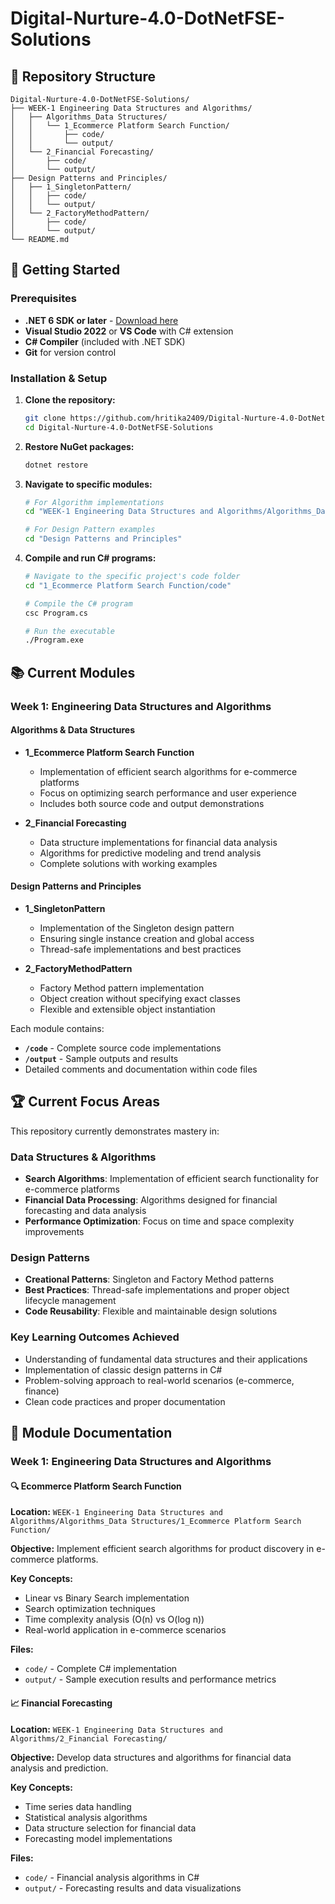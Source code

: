 # Digital-Nurture-4.0-DotNetFSE-Solutions

## 📂 Repository Structure

```
Digital-Nurture-4.0-DotNetFSE-Solutions/
├── WEEK-1 Engineering Data Structures and Algorithms/
│   ├── Algorithms_Data Structures/
│   │   └── 1_Ecommerce Platform Search Function/
│   │       ├── code/
│   │       └── output/
│   └── 2_Financial Forecasting/
│       ├── code/
│       └── output/
├── Design Patterns and Principles/
│   ├── 1_SingletonPattern/
│   │   ├── code/
│   │   └── output/
│   └── 2_FactoryMethodPattern/
│       ├── code/
│       └── output/
└── README.md
```

## 🚀 Getting Started

### Prerequisites
- **.NET 6 SDK or later** - [Download here](https://dotnet.microsoft.com/download)
- **Visual Studio 2022** or **VS Code** with C# extension
- **C# Compiler** (included with .NET SDK)
- **Git** for version control

### Installation & Setup

1. **Clone the repository:**
   ```bash
   git clone https://github.com/hritika2409/Digital-Nurture-4.0-DotNetFSE-Solutions.git
   cd Digital-Nurture-4.0-DotNetFSE-Solutions
   ```

2. **Restore NuGet packages:**
   ```bash
   dotnet restore
   ```

3. **Navigate to specific modules:**
   ```bash
   # For Algorithm implementations
   cd "WEEK-1 Engineering Data Structures and Algorithms/Algorithms_Data Structures"
   
   # For Design Pattern examples
   cd "Design Patterns and Principles"
   ```

4. **Compile and run C# programs:**
   ```bash
   # Navigate to the specific project's code folder
   cd "1_Ecommerce Platform Search Function/code"
   
   # Compile the C# program
   csc Program.cs
   
   # Run the executable
   ./Program.exe
   ```

## 📚 Current Modules

### Week 1: Engineering Data Structures and Algorithms

#### Algorithms & Data Structures
- **1_Ecommerce Platform Search Function**
  - Implementation of efficient search algorithms for e-commerce platforms
  - Focus on optimizing search performance and user experience
  - Includes both source code and output demonstrations

- **2_Financial Forecasting**
  - Data structure implementations for financial data analysis
  - Algorithms for predictive modeling and trend analysis
  - Complete solutions with working examples

#### Design Patterns and Principles
- **1_SingletonPattern**
  - Implementation of the Singleton design pattern
  - Ensuring single instance creation and global access
  - Thread-safe implementations and best practices

- **2_FactoryMethodPattern**
  - Factory Method pattern implementation
  - Object creation without specifying exact classes
  - Flexible and extensible object instantiation

Each module contains:
- **`/code`** - Complete source code implementations
- **`/output`** - Sample outputs and results
- Detailed comments and documentation within code files

## 🏆 Current Focus Areas

This repository currently demonstrates mastery in:

### Data Structures & Algorithms
- **Search Algorithms**: Implementation of efficient search functionality for e-commerce platforms
- **Financial Data Processing**: Algorithms designed for financial forecasting and data analysis
- **Performance Optimization**: Focus on time and space complexity improvements

### Design Patterns
- **Creational Patterns**: Singleton and Factory Method patterns
- **Best Practices**: Thread-safe implementations and proper object lifecycle management
- **Code Reusability**: Flexible and maintainable design solutions

### Key Learning Outcomes Achieved
- Understanding of fundamental data structures and their applications
- Implementation of classic design patterns in C#
- Problem-solving approach to real-world scenarios (e-commerce, finance)
- Clean code practices and proper documentation

## 📖 Module Documentation

### Week 1: Engineering Data Structures and Algorithms

#### 🔍 Ecommerce Platform Search Function
**Location:** `WEEK-1 Engineering Data Structures and Algorithms/Algorithms_Data Structures/1_Ecommerce Platform Search Function/`

**Objective:** Implement efficient search algorithms for product discovery in e-commerce platforms.

**Key Concepts:**
- Linear vs Binary Search implementation
- Search optimization techniques
- Time complexity analysis (O(n) vs O(log n))
- Real-world application in e-commerce scenarios

**Files:**
- `code/` - Complete C# implementation
- `output/` - Sample execution results and performance metrics

#### 📈 Financial Forecasting
**Location:** `WEEK-1 Engineering Data Structures and Algorithms/2_Financial Forecasting/`

**Objective:** Develop data structures and algorithms for financial data analysis and prediction.

**Key Concepts:**
- Time series data handling
- Statistical analysis algorithms
- Data structure selection for financial data
- Forecasting model implementations

**Files:**
- `code/` - Financial analysis algorithms in C#
- `output/` - Forecasting results and data visualizations





